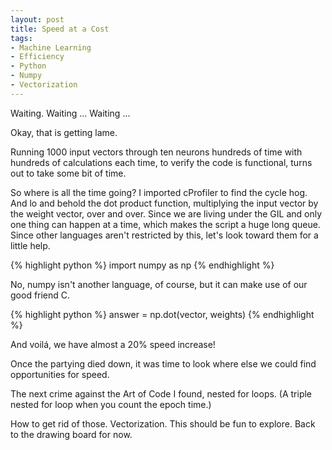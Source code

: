 ```yaml
---
layout: post
title: Speed at a Cost
tags:
- Machine Learning
- Efficiency
- Python
- Numpy
- Vectorization
---
```


Waiting.  Waiting ... Waiting ...

Okay, that is getting lame.  

Running 1000 input vectors through ten neurons hundreds of time with hundreds of calculations each time, to verify the code is functional, turns out to take some bit of time.

So where is all the time going?  I imported cProfiler to find the cycle hog.  And lo and behold the dot product function, multiplying the input vector by the weight vector, over and over.  Since we are living under the GIL and only one thing can happen at a time, which makes the script a huge long queue.  Since other languages aren't restricted by this, let's look toward them for a little help.

{% highlight python %}
import numpy as np
{% endhighlight %}

No, numpy isn't another language, of course, but it can make use of our good friend C.   

{% highlight python %}
answer = np.dot(vector, weights)
{% endhighlight %}

And voilá, we have almost a 20% speed increase!

Once the partying died down, it was time to look where else we could find opportunities for speed.

The next crime against the Art of Code I found, nested for loops.  (A triple nested for loop when you count the epoch time.)

How to get rid of those.  Vectorization.  This should be fun to explore.  Back to the drawing board for now.
